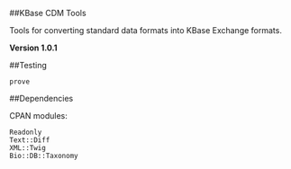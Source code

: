 ##KBase CDM Tools

Tools for converting standard data formats into KBase Exchange formats.

**Version 1.0.1**

##Testing

    prove
    
##Dependencies

CPAN modules:

    Readonly
    Text::Diff
    XML::Twig
    Bio::DB::Taxonomy
